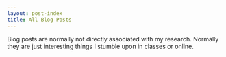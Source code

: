 ```yaml
---
layout: post-index
title: All Blog Posts
---
```


Blog posts are normally not directly associated with my research. Normally they are just interesting things I stumble upon in classes or online.
